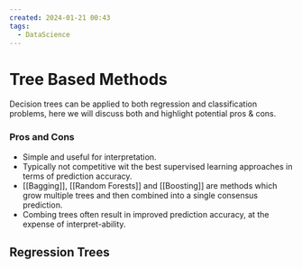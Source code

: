 ```yaml
---
created: 2024-01-21 00:43
tags:
  - DataScience
---
```


# Tree Based Methods

Decision trees can be applied to both regression and classification problems, here we will discuss both and highlight potential pros & cons.

### Pros and Cons
- Simple and useful for interpretation.
- Typically not competitive wit the best supervised learning approaches in terms of prediction accuracy.
- [[Bagging]], [[Random Forests]] and [[Boosting]] are methods which grow multiple trees and then combined into a single consensus prediction.
- Combing trees often result in improved prediction accuracy, at the expense of interpret-ability. 

## Regression Trees
